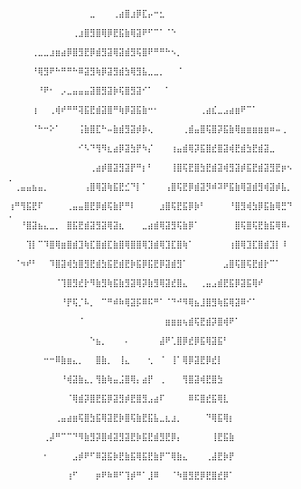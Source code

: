 ⠀⠀⠀⠀⠀⠀⠀⠀⠀⠀⠀⠀⠀⠀⣀⠀⠀⠀⢀⣴⣿⣰⡿⣏⡤⠒⣂⠀⠀⠀⠀⠀⠀⠀⠀⠀⠀⠀⠀⠀⠀⠀⠀⠀⠀⠀⠀⠀⠀⠀
⠀⠀⠀⠀⠀⠀⠀⠀⠀⠀⠀⢀⣰⣿⣻⣿⢿⡿⣟⣯⣷⢿⣽⠟⠋⠉⠁⠈⠑⠀⠀⠀⠀⠀⠀⠀⠀⠀⠀⠀⠀⠀⠀⠀⠀⠀⠀⠀⠀⠀
⠀⠀⠀⠀⢀⣀⣀⣰⣶⣴⡿⣿⣻⣟⡿⣾⣻⣽⢿⣽⣾⣻⢯⣿⠟⠛⠛⠓⠢⡀⠀⠀⠀⠀⠀⠀⠀⠀⠀⠀⠀⠀⠀⠀⠀⠀⠀⠀⠀⠀
⠀⠀⠀⠀⠘⢿⣻⠟⠓⠛⠛⠓⠿⣽⣻⢷⡿⣽⣻⣾⣳⢿⣻⣧⣀⣀⡀⠀⠀⠈⠀⠀⠀⠀⠀⠀⠀⠀⠀⠀⠀⠀⠀⠀⠀⠀⠀⠀⠀⠀
⠀⠀⠀⠀⠀⠘⠟⠂⠀⡠⣀⣤⣤⣤⣽⣿⣻⣽⡷⢯⣿⣻⣽⠊⠁⠀⠀⠁⠀⠀⠀⠀⠀⠀⠀⠀⠀⠀⠀⠀⠀⠀⠀⠀⠀⠀⠀⠀⠀⠀
⠀⠀⠀⠀⢰⠀⠀⢀⢾⠞⠛⠛⢽⣯⣟⣾⣽⣿⠛⢷⡿⣽⣯⣷⠒⠂⠀⠀⠀⠀⠀⠀⠀⢀⣴⣎⣀⣠⣴⣶⠟⠉⠁⠀⠀⠀⠀⠀⠀⠀
⠀⠀⠀⠀⠈⠓⠒⠕⠁⠀⠀⠀⢨⣷⣿⣏⠓⠤⣷⣾⣻⣽⡾⡷⢄⠀⠀⠀⠀⠀⢀⣾⣤⣿⢯⣿⡽⣯⣷⢿⣶⣶⣶⣶⣶⠶⠤⢀⠀⠀
⠀⠀⠀⠀⠀⠀⠀⠀⠀⠀⠀⠀⠊⠣⠙⢻⠻⣆⣴⡿⣽⣳⡟⠳⡌⠀⠀⠀⢰⣤⣾⢿⡽⣯⣿⣞⣿⣽⢾⣟⣾⣳⣟⣾⣽⣀⠀⠀⠀⠀
⠀⠀⠀⠀⠀⠀⠀⠀⠀⠀⠀⠀⠀⠀⢀⣴⡾⣿⣽⣻⣽⡟⠛⡆⠃⠀⠀⠀⢸⣿⢯⣟⣿⣳⣟⣾⣽⢾⣻⣽⡾⣯⣟⣾⣽⣻⣟⡶⠢⡀
⠀⢀⣤⣤⣦⣤⡀⠀⠀⠀⠀⠀⠀⢠⣿⢿⣽⢷⣯⣟⣊⠙⡇⠁⠀⠀⠀⢠⣿⢯⣟⡿⣾⣽⡻⠾⠽⠟⣯⣷⢿⣽⣾⣻⢾⣽⡾⣧⡀⠀
⢰⠛⢻⣯⣟⠏⠀⠀⠀⠀⢀⣤⣤⣿⣟⡿⣾⢯⣷⡟⠛⠇⠀⠀⠀⠀⣰⣿⢯⣟⣯⡿⡷⠃⠀⠀⠀⠀⠘⣿⣻⢾⣳⡿⣯⣷⢿⣛⠙⠄
⠀⠀⠘⣿⣽⣦⣄⣀⡀⠀⣿⣯⣟⣾⣽⣻⣽⢿⣽⣆⠀⠀⠀⣀⣴⣾⢿⣽⣻⢯⣷⡿⠁⠀⠀⠀⠀⠀⠀⣿⢯⣿⢯⣟⣷⣯⢿⠿⠄⠀
⠀⠀⠀⢹⡇⠉⠹⣿⢿⣶⣿⣾⣹⢷⣏⣿⣾⣏⣷⣿⢿⣿⣿⢿⣹⣾⢿⣹⣏⣿⢷⠁⠀⠀⠀⠀⠀⠀⢰⣿⢿⣹⣏⣿⣾⣹⡇⠸⠀⠀
⠀⠈⠲⠞⠃⠀⠀⠹⣿⣽⢾⣳⣿⣻⣟⣾⣳⣯⣟⣾⣟⡷⣯⡿⣯⣟⡿⣽⣾⣻⠁⠀⠀⠀⠀⠀⠀⣠⣿⢯⣿⢯⣟⣾⡗⠉⠁⠀⠀⠀
⠀⠀⠀⠀⠀⠀⠀⠀⠈⢹⣿⣻⣞⡗⠻⣷⣻⢷⣯⣷⣻⣽⢿⡽⣷⣻⢿⣽⣞⣿⣄⠀⠀⢀⣤⣠⣾⣟⣯⡿⣽⣯⢿⠞⠀⠀⠀⠀⠀⠀
⠀⠀⠀⠀⠀⠀⠀⠀⠀⠘⡟⢯⡈⠧⡀⠀⠉⠛⠾⠷⢿⣽⡯⠿⠯⠛⠁⠈⠙⠚⠻⢿⣦⣸⣿⣻⢷⣯⢿⣽⠿⠊⠁⠀⠀⠀⠀⠀⠀⠀
⠀⠀⠀⠀⠀⠀⠀⠀⠀⠀⠀⠀⠈⠀⠀⠀⠀⠀⠀⠀⠀⠀⠀⠀⠀⠀⠀⣶⣶⣶⢦⣾⢯⣟⣾⡽⣿⢾⠟⠁⠀⠀⠀⠀⠀⠀⠀⠀⠀⠀
⠀⠀⠀⠀⠀⠀⠀⠀⠀⠀⠀⠀⠀⠀⠑⣦⡀⠀⠀⠀⠄⠀⠀⠀⠀⠀⣼⠟⢁⣿⡿⣞⡿⣯⢿⣽⣯⠃⠀⠀⠀⠀⠀⠀⠀⠀⠀⠀⠀⠀
⠀⠀⠀⠀⠀⠀⠒⠒⠿⣷⣶⣄⡀⠀⠀⣿⣷⡀⠀⢸⣄⠀⠀⠀⢂⠀⠈⠀⢸⠁⢿⡿⣽⣟⡿⣞⡇⠀⠀⠀⠀⠀⠀⠀⠀⠀⠀⠀⠀⠀
⠀⠀⠀⠀⠀⠀⠀⠀⠀⠘⢾⣽⣷⣄⡀⢻⣷⢷⣤⣨⣿⢿⡄⣴⡟⠀⢀⠀⠀⠀⢻⣿⣽⢾⣟⣿⣳⠀⠀⠀⠀⠀⠀⠀⠀⠀⠀⠀⠀⠀
⠀⠀⠀⠀⠀⠀⠀⠀⠀⠀⠈⢿⣾⡽⣿⣟⣯⡿⣽⣻⡾⣟⣿⣻⣠⣴⠏⠀⠀⠀⠀⠿⠯⣿⣞⣯⢿⣇⠀⠀⠀⠀⠀⠀⠀⠀⠀⠀⠀⠀
⠀⠀⠀⠀⠀⠀⠀⠀⢀⣤⣴⣶⢯⣿⣳⣯⢿⣽⣟⡷⣿⢯⣷⣟⣯⣧⣀⣆⣰⡀⠀⠀⠀⠀⠙⢿⣯⢿⡆⠀⠀⠀⠀⠀⠀⠀⠀⠀⠀⠀
⠀⠀⠀⠀⠀⠀⢀⡼⠛⠉⠉⠙⠻⣷⣻⡽⣿⢾⣽⣻⣽⣟⡷⣯⣟⣾⣻⣟⡿⡄⠀⠀⠀⠀⠀⢸⣟⣯⣷⠀⠀⠀⠀⠀⠀⠀⠀⠀⠀⠀
⠀⠀⠀⠀⠀⠀⠂⠀⠀⠀⠀⣠⡾⠟⠋⠿⣽⣯⡷⣟⣷⣯⢿⣯⣟⣷⡟⠉⢿⣷⣄⠀⠀⠀⢀⣼⣟⡷⡟⠀⠀⠀⠀⠀⠀⠀⠀⠀⠀⠀
⠀⠀⠀⠀⠀⠀⠀⠀⠀⠀⢰⠋⠀⠀⠀⡶⠟⠷⠿⠋⢹⡾⠛⠁⣸⠿⠀⠀⠈⠳⣿⣻⣟⡿⣟⣿⣞⡿⠁⠀⠀⠀⠀⠀⠀⠀⠀⠀⠀⠀
